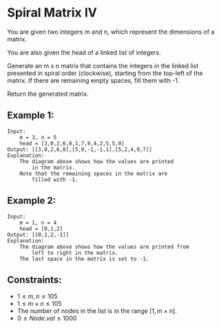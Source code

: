 # Spiral Matrix IV

You are given two integers m and n, which represent the dimensions of a matrix.

You are also given the head of a linked list of integers.

Generate an m x n matrix that contains the integers in the linked list  
presented in spiral order (clockwise), starting from the top-left of the  
matrix. If there are remaining empty spaces, fill them with -1.

Return the generated matrix.

 

## Example 1:

    Input: 
        m = 3, n = 5
        head = [3,0,2,6,8,1,7,9,4,2,5,5,0]
    Output: [[3,0,2,6,8],[5,0,-1,-1,1],[5,2,4,9,7]]
    Explanation: 
        The diagram above shows how the values are printed 
            in the matrix.
        Note that the remaining spaces in the matrix are 
            filled with -1.

## Example 2:

    Input: 
        m = 1, n = 4
        head = [0,1,2]
    Output: [[0,1,2,-1]]
    Explanation: 
        The diagram above shows how the values are printed from 
            left to right in the matrix.
        The last space in the matrix is set to -1.

 

## Constraints:

* $1 \le m, n \le 105$
* $1 \le m \times n \le 105$
* The number of nodes in the list is in the range $[1, m \times n]$.
* $0 \le Node.val \le 1000$

